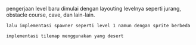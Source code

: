 pengerjaan level baru dimulai dengan layouting levelnya seperti jurang, obstacle course, cave, dan lain-lain. 
```
lalu implementasi spawner seperti level 1 namun dengan sprite berbeda

implementasi tilemap menggunakan yang desert
